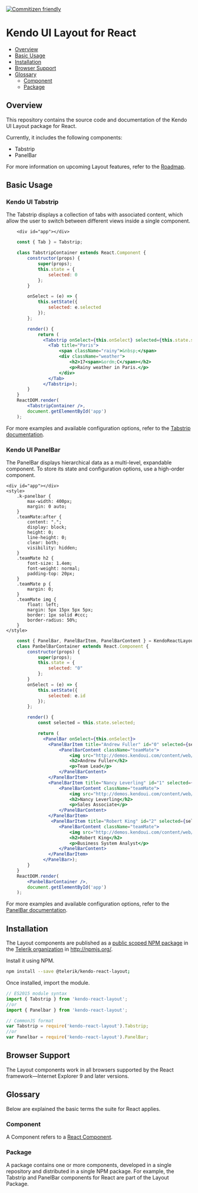 [![Commitizen friendly](https://img.shields.io/badge/commitizen-friendly-brightgreen.svg)](http://commitizen.github.io/cz-cli/)

# Kendo UI Layout for React

* [Overview](https://github.com/telerik/kendo-react-layout#overview)
* [Basic Usage](https://github.com/telerik/kendo-react-layout#basic-usage)
* [Installation](https://github.com/telerik/kendo-react-layout#installation)
* [Browser Support](https://github.com/telerik/kendo-react-layout#browser-support)
* [Glossary](https://github.com/telerik/kendo-react-layout#glossary)
  * [Component](https://github.com/telerik/kendo-react-layout#component)
  * [Package](https://github.com/telerik/kendo-react-layout#package)

## Overview

This repository contains the source code and documentation of the Kendo UI Layout package for React.

Currently, it includes the following components: 

* Tabstrip
* PanelBar

For more information on upcoming Layout features, refer to the [Roadmap](https://github.com/telerik/kendo-react-layout/blob/master/docs/roadmap.md).

## Basic Usage

### Kendo UI Tabstrip

The Tabstrip displays a collection of tabs with associated content, which allow the user to switch between different views inside a single component.

```html-preview
    <div id="app"></div>
```
```jsx
    const { Tab } = Tabstrip;

    class TabstripContainer extends React.Component {
        constructor(props) {
            super(props);
            this.state = {
                selected: 0
            };
        }

        onSelect = (e) => {
            this.setState({
                selected: e.selected
            });
        };

        render() {
            return (
              <Tabstrip onSelect={this.onSelect} selected={this.state.selected}>
                <Tab title="Paris">
                    <span className="rainy">&nbsp;</span>
                    <div className="weather">
                        <h2>17<span>&ordm;C</span></h2>
                        <p>Rainy weather in Paris.</p>
                    </div>
                </Tab>
              </Tabstrip>);
        }
    }
    ReactDOM.render(
        <TabstripContainer />,
        document.getElementById('app')
    );
```

For more examples and available configuration options, refer to the [Tabstrip documentation](https://github.com/telerik/kendo-react-layout/blob/master/docs/tabstrip/index.md).

### Kendo UI PanelBar

The PanelBar displays hierarchical data as a multi-level, expandable component. To store its state and configuration options, use a high-order component.

```html-preview
<div id="app"></div>
<style>
    .k-panelbar {
        max-width: 400px;
        margin: 0 auto;
    }
    .teamMate:after {
        content: ".";
        display: block;
        height: 0;
        line-height: 0;
        clear: both;
        visibility: hidden;
    }
    .teamMate h2 {
        font-size: 1.4em;
        font-weight: normal;
        padding-top: 20px;
    }
    .teamMate p {
        margin: 0;
    }
    .teamMate img {
        float: left;
        margin: 5px 15px 5px 5px;
        border: 1px solid #ccc;
        border-radius: 50%;
    }
</style>
```
```jsx
    const { PanelBar, PanelBarItem, PanelBarContent } = KendoReactLayout;
    class PanbelBarContainer extends React.Component {
        constructor(props) {
            super(props);
            this.state = {
                selected: "0"
            };
        }
        onSelect = (e) => {
            this.setState({
                selected: e.id
            });
        };

        render() {
            const selected = this.state.selected;

            return (
              <PanelBar onSelect={this.onSelect}>
                <PanelBarItem title="Andrew Fuller" id="0" selected={selected == "0"} expanded={selected == "0"}>
                    <PanelBarContent className="teamMate">
                        <img src="http://demos.kendoui.com/content/web/panelbar/andrew.jpg" alt="Andrew Fuller" />
                        <h2>Andrew Fuller</h2>
                        <p>Team Lead</p>
                    </PanelBarContent>
                </PanelBarItem>
                <PanelBarItem title="Nancy Leverling" id="1" selected={selected == "1"} expanded={selected == "1"}>
                    <PanelBarContent className="teamMate">
                        <img src="http://demos.kendoui.com/content/web/panelbar/nancy.jpg" alt="Nancy Leverling" />
                        <h2>Nancy Leverling</h2>
                        <p>Sales Associate</p>
                    </PanelBarContent>
                </PanelBarItem>
                 <PanelBarItem title="Robert King" id="2" selected={selected == "2"} expanded={selected == "2"}>
                    <PanelBarContent className="teamMate">
                        <img src="http://demos.kendoui.com/content/web/panelbar/robert.jpg" alt="Robert King" />
                        <h2>Robert King</h2>
                        <p>Business System Analyst</p>
                    </PanelBarContent>
                </PanelBarItem>
              </PanelBar>);
        }
    }
    ReactDOM.render(
        <PanbelBarContainer />,
        document.getElementById('app')
    );
```

For more examples and available configuration options, refer to the [PanelBar documentation](https://github.com/telerik/kendo-react-layout/blob/master/docs/panelbar/index.md).

## Installation

The Layout components are published as a [public scoped NPM package](https://docs.npmjs.com/misc/scope) in the [Telerik organization](https://www.npmjs.com/~telerik) in http://npmjs.org/.

Install it using NPM.

```sh
npm install --save @telerik/kendo-react-layout;
```

Once installed, import the module.

```jsx
// ES2015 module syntax
import { Tabstrip } from 'kendo-react-layout';
//or
import { Panelbar } from 'kendo-react-layout';
```
```jsx
// CommonJS format
var Tabstrip = require('kendo-react-layout').Tabstrip;
//or
var Panelbar = require('kendo-react-layout').PanelBar;
```

## Browser Support

The Layout components work in all browsers supported by the React framework&mdash;Internet Explorer 9 and later versions.

## Glossary

Below are explained the basic terms the suite for React applies.

### Component

A Component refers to a [React Component](https://facebook.github.io/react/docs/jsx-in-depth.html#html-tags-vs.-react-components).

### Package

A package contains one or more components, developed in a single repository and distributed in a single NPM package. For example, the Tabstrip and PanelBar components for React are part of the Layout Package.
